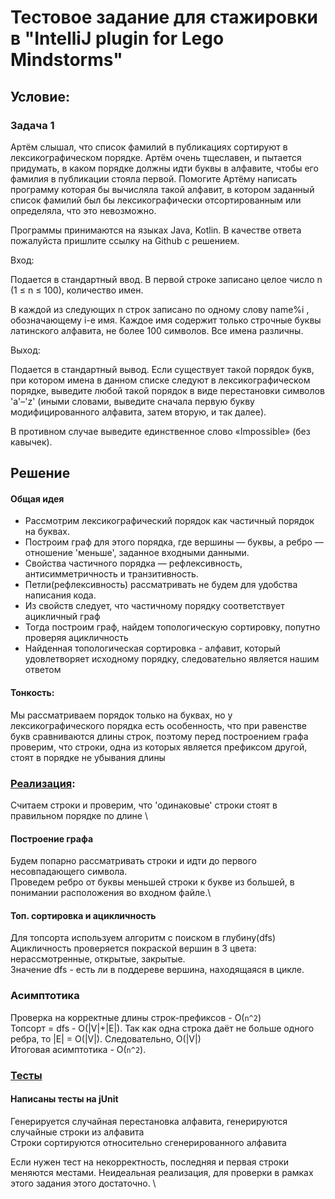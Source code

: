 # Тестовое задание для стажировки в "IntelliJ plugin for Lego Mindstorms"

## Условие:

### __Задача 1__

Артём слышал, что список фамилий в публикациях сортируют в лексикографическом порядке. Артём очень тщеславен, и пытается
придумать, в каком порядке должны идти буквы в алфавите, чтобы его фамилия в публикации стояла первой. Помогите Артёму
написать программу которая бы вычисляла такой алфавит, в котором заданный список фамилий был бы лексикографически
отсортированным или определяла, что это невозможно.

Программы принимаются на языках Java, Kotlin. В качестве ответа пожалуйста пришлите ссылку на Github с решением.

Вход:

Подается в стандартный ввод. В первой строке записано целое число n (1 ≤ n ≤ 100), количество имен.

В каждой из следующих n строк записано по одному слову name%i , обозначающему i-е имя. Каждое имя содержит только
строчные буквы латинского алфавита, не более 100 символов. Все имена различны.

Выход:

Подается в стандартный вывод. Если существует такой порядок букв, при котором имена в данном списке следуют в
лексикографическом порядке, выведите любой такой порядок в виде перестановки символов 'a'–'z' (иными словами, выведите
сначала первую букву модифицированного алфавита, затем вторую, и так далее).

В противном случае выведите единственное слово «Impossible» (без кавычек).

## Решение

#### Общая идея

<ul>
<li> Рассмотрим лексикографический порядок как частичный порядок на буквах. </li>
<li>Построим граф для этого порядка, где вершины — буквы, а ребро — отношение 'меньше', заданное входными данными. </li>
<li>Свойства частичного порядка — рефлексивность, антисимметричность и транзитивность. </li>
<li>Петли(рефлексивность) рассматривать не будем для удобства написания кода. </li>
<li>Из свойств следует, что частичному порядку соответствует ацикличный граф </li>
<li>Тогда построим граф, найдем топологическую сортировку, попутно проверяя ацикличность</li>
<li>Найденная топологическая сортировка - алфавит, который удовлетворяет исходному порядку, следовательно является нашим ответом</li>
</ul>

#### Тонкость:

Мы рассматриваем порядок только на буквах, но у лексикографического порядка есть особенность, 
что при равенстве букв сравниваются длины строк, поэтому перед построением графа проверим,
что строки, одна из которых является префиксом другой, стоят в порядке не убывания длины

### [Реализация](src/Solver.java):

Считаем строки и проверим, что 'одинаковые' строки стоят в правильном порядке по длине \

#### Построение графа

Будем попарно рассматривать строки и идти до первого несовпадающего символа.\
Проведем ребро от буквы меньшей строки к букве из большей, в понимании расположения во входном файле.\

#### Топ. сортировка и ацикличность
Для топсорта используем алгоритм с поиском в глубину(dfs) \
Ацикличность проверяется покраской вершин в 3 цвета: нерассмотренные, открытые, закрытые. \
Значение dfs - есть ли в поддереве вершина, находящаяся в цикле.

### Асимптотика
Проверка на корректные длины строк-префиксов - O(`n^2`) \
Топсорт = dfs - O(|V|+|E|). Так как одна строка даёт не больше одного ребра, то |E| = O(|V|). Следовательно, O(|V|) \
Итоговая асимптотика - O(`n^2`).

### [Тесты](src/SolverTest.java)

#### Написаны тесты на jUnit
Генерируется случайная перестановка алфавита, генерируются случайные строки из алфавита \
Строки сортируются относительно сгенерированного алфавита 

Если нужен тест на некорректность, последняя и первая строки меняются местами. 
Неидеальная реализация, для проверки в рамках этого задания этого достаточно. \
